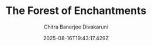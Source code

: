 ---
title: "The Forest of Enchantments"
date: "2025-08-16T19:43:17.429Z"
author: "Chitra Banerjee Divakaruni"
read_year: "NO"
recommendation: '3'
url: /bookshelf/the-forest-of-enchantments
---
